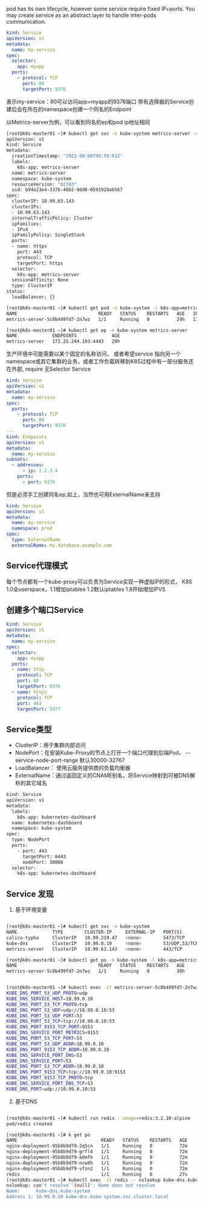pod has its own lifecycle, however some service require fixed IP+ports. You may create service as an abstract layer to handle inter-pods communication.

```yaml
kind: Service
apiVersion: v1
metadata:
  name: my-service
spec:
  selector:
    app: myapp
  ports:
    - protocol: TCP
      port: 80
      targetPort: 9376
```
表示my-service：80可以访问app=myapp的9376端口
带有选择器的Service创建后会在所在的namespace创建一个同名的Endpoint


以Metrics-server为例，可以看到同名的ep和pod ip地址相同

```bash
[root@k8s-master01 ~]# kubectl get svc -n kube-system metrics-server -oyaml
apiVersion: v1
kind: Service
metadata:
  creationTimestamp: "2022-08-08T06:50:01Z"
  labels:
    k8s-app: metrics-server
  name: metrics-server
  namespace: kube-system
  resourceVersion: "92703"
  uid: b94a23e4-3376-46b2-9dd0-0591928ab567
spec:
  clusterIP: 10.99.63.143
  clusterIPs:
  - 10.99.63.143
  internalTrafficPolicy: Cluster
  ipFamilies:
  - IPv4
  ipFamilyPolicy: SingleStack
  ports:
  - name: https
    port: 443
    protocol: TCP
    targetPort: https
  selector:
    k8s-app: metrics-server
  sessionAffinity: None
  type: ClusterIP
status:
  loadBalancer: {}

[root@k8s-master01 ~]# kubectl get pod -n kube-system -l k8s-app=metrics-server -owide
NAME                              READY   STATUS    RESTARTS   AGE   IP               NODE           NOMINATED NODE   READINESS GATES
metrics-server-5c8b499fd7-2n7wz   1/1     Running   0          29h   172.25.244.193   k8s-master01   <none>           <none>

[root@k8s-master01 ~]# kubectl get ep -n kube-system metrics-server
NAME             ENDPOINTS             AGE
metrics-server   172.25.244.193:4443   29h
```

生产环境中可能需要以某个固定的名称访问， 或者希望service 指向另一个namespace或其它集群的业务，或者工作负载转移到K8S过程中有一部分服务还在外部, require 无Selector Service

```yaml
kind: Service
apiVersion: v1
metadata:
  name: my-service
spec:
  ports:
    - protocol: TCP
      port: 80
      targetPort: 9376
---
kind: Endpoints
apiVersion: v1
metadata:
  name: my-service
subsets:
  - addresses:
      - ip: 1.2.3.4
    ports:
      - port: 9376
```

但是必须手工创建同名ep,如上，当然也可用ExternalName来支持

```yaml
kind: Service
apiVersion: v1
metadata:
  name: my-service
  namespace: prod
spec:
  type: ExternalName
  externalName: my.database.example.com
```

## Service代理模式

每个节点都有一个kube-proxy可以负责为Service实现一种虚拟IP的形式， K8S 1.0全userspace，1.1增加iptables 1.2默认iptables  1.8开始增加IPVS


## 创建多个端口Service

```yaml
kind: Service
apiVersion: v1
metadata:
  name: my-service
spec:
  selector:
    app: myapp
  ports:
  - name: http
    protocol: TCP
    port: 80
    targetPort: 9376
  - name: https
    protocol: TCP
    port: 443
    targetPort: 9377
```

## Service类型

* ClusterIP：用于集群内部访问
* NodePort：在安装Kube-Proxy的节点上打开一个端口代理到后端Pod， --service-node-port-range 默认30000-32767
* LoadBalancer： 使用云服务提供商的负载均衡器
* ExternalName：通过返回定义的CNAME别名，将Service映射到可被DNS解析的其它域名

```bash
kind: Service
apiVersion: v1
metadata:
  labels:
    k8s-app: kubernetes-dashboard
  name: kubernetes-dashboard
  namespace: kube-system
spec:
  type: NodePort
  ports:
    - port: 443
      targetPort: 8443
      nodePort: 30000
  selector:
    k8s-app: kubernetes-dashboard
```

## Service 发现

1. 基于环境变量
```bash

[root@k8s-master01 ~]# kubectl get svc -n kube-system
NAME             TYPE        CLUSTER-IP     EXTERNAL-IP   PORT(S)                  AGE
calico-typha     ClusterIP   10.99.219.47   <none>        5473/TCP                 30h
kube-dns         ClusterIP   10.99.0.10     <none>        53/UDP,53/TCP,9153/TCP   30h
metrics-server   ClusterIP   10.99.63.143   <none>        443/TCP                  30h

[root@k8s-master01 ~]# kubectl get po -n kube-system -l k8s-app=metrics-server
NAME                              READY   STATUS    RESTARTS   AGE
metrics-server-5c8b499fd7-2n7wz   1/1     Running   0          30h


[root@k8s-master01 ~]# kubectl exec -it metrics-server-5c8b499fd7-2n7wz -n kube-system -- env | grep KUBE_DNS
KUBE_DNS_PORT_53_UDP_PROTO=udp
KUBE_DNS_SERVICE_HOST=10.99.0.10
KUBE_DNS_PORT_53_TCP_PROTO=tcp
KUBE_DNS_PORT_53_UDP=udp://10.99.0.10:53
KUBE_DNS_PORT_53_UDP_PORT=53
KUBE_DNS_PORT_53_TCP=tcp://10.99.0.10:53
KUBE_DNS_PORT_9153_TCP_PORT=9153
KUBE_DNS_SERVICE_PORT_METRICS=9153
KUBE_DNS_PORT_53_TCP_PORT=53
KUBE_DNS_PORT_53_UDP_ADDR=10.99.0.10
KUBE_DNS_PORT_9153_TCP_ADDR=10.99.0.10
KUBE_DNS_SERVICE_PORT_DNS=53
KUBE_DNS_SERVICE_PORT=53
KUBE_DNS_PORT_53_TCP_ADDR=10.99.0.10
KUBE_DNS_PORT_9153_TCP=tcp://10.99.0.10:9153
KUBE_DNS_PORT_9153_TCP_PROTO=tcp
KUBE_DNS_SERVICE_PORT_DNS_TCP=53
KUBE_DNS_PORT=udp://10.99.0.10:53

```


2. 基于DNS

```bash

[root@k8s-master01 ~]# kubectl run redis --image=redis:3.2.10-alpine
pod/redis created

[root@k8s-master01 ~]# k get po
NAME                               READY   STATUS    RESTARTS   AGE
nginx-deployment-95b8b9d79-2q5cn   1/1     Running   0          72m
nginx-deployment-95b8b9d79-grfl4   1/1     Running   0          72m
nginx-deployment-95b8b9d79-k6mfk   1/1     Running   0          72m
nginx-deployment-95b8b9d79-ncw8h   1/1     Running   0          72m
nginx-deployment-95b8b9d79-vfzn2   1/1     Running   0          72m
redis                              1/1     Running   0          27s
[root@k8s-master01 ~]# kubectl exec -it redis -- nslookup kube-dns.kube-system
nslookup: can't resolve '(null)': Name does not resolve
Name:      kube-dns.kube-system
Address 1: 10.99.0.10 kube-dns.kube-system.svc.cluster.local
```

